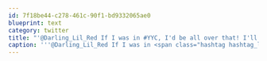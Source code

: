```yaml
---
id: 7f18be44-c278-461c-90f1-bd9332065ae0
blueprint: text
category: twitter
title: "'@Darling_Lil_Red If I was in #YYC, I'd be all over that! I'll mention it to a couple photogs I know there.."
caption: '''@Darling_Lil_Red If I was in <span class="hashtag hashtag_local">#<a href="http://tweettemp.darylchymko.ca/?tag=yyc">YYC</a>, I''d be all over that! I''ll mention it to a couple photogs I know there..'
---
```

